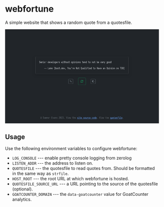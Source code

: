 # webfortune

A simple website that shows a random quote from a quotesfile.

![screenshot of the webfortune interface](./screenshot.png)

## Usage

Use the following environment variables to configure webfortune:

- `LOG_CONSOLE` --- enable pretty console logging from zerolog
- `LISTEN_ADDR` --- the address to listen on.
- `QUOTESFILE` --- the quotesfile to read quotes from. Should be formatted in
  the same way as `strfile`.
- `HOST_ROOT` --- the root URL at which webfortune is hosted.
- `QUOTESFILE_SOURCE_URL` --- a URL pointing to the source of the quotesfile
  (optional).
- `GOATCOUNTER_DOMAIN` --- the `data-goatcounter` value for GoatCounter
  analytics.

